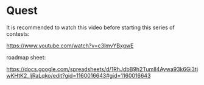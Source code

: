 # Quest
It is recommended to watch this video before starting this series of contests:

https://www.youtube.com/watch?v=c3lmvYBxgwE

roadmap sheet:

https://docs.google.com/spreadsheets/d/1RhJdbB9h2TumIl4Aywa93k6Gi3tjwKHtK2_ljRaLqko/edit?gid=1160016643#gid=1160016643
